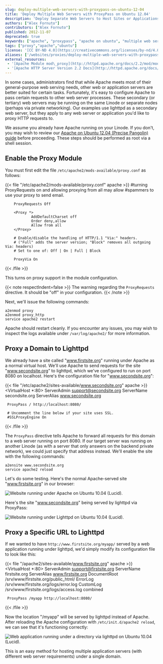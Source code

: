 ```yaml
---
slug: deploy-multiple-web-servers-with-proxypass-on-ubuntu-12-04
title: 'Deploy Multiple Web Servers with ProxyPass on Ubuntu 12.04'
description: 'Deploy Separate Web Servers to Host Sites or Applications Using ProxyPass with Apache.'
authors: ["Alex Fornuto"]
contributors: ["Alex Fornuto"]
published: 2012-11-07
deprecated: true
keywords: ["apache", "proxypass", "apache on ubuntu", "multiple web servers", "lighttpd"]
tags: ["proxy","apache","ubuntu"]
license: '[CC BY-ND 4.0](https://creativecommons.org/licenses/by-nd/4.0)'
aliases: ['/websites/proxies/deploy-multiple-web-servers-with-proxypass-on-ubuntu-12-04/','/web-servers/apache/proxy-configuration/multiple-webservers-proxypass-ubuntu-12-04-precise/','/websites/proxies/multiple-web-services-with-proxypass-on-ubuntu-12-04-precise-pangolin/']
external_resources:
 - '[Apache Module mod\_proxy](http://httpd.apache.org/docs/2.2/mod/mod_proxy.html)'
 - '[Apache HTTP Server Version 2.2 Docs](http://httpd.apache.org/docs/2.2/)'
---
```


In some cases, administrators find that while Apache meets most of their general-purpose web serving needs, other web or application servers are better suited for certain tasks. Fortunately, it's easy to configure Apache to pass certain requests to other web server processes. These secondary (or tertiary) web servers may be running on the same Linode or separate nodes (perhaps via private networking). Our examples use lighttpd as a secondary web server, but they apply to any web server or application you'd like to proxy HTTP requests to.

We assume you already have Apache running on your Linode. If you don't, you may wish to review our [Apache on Ubuntu 12.04 (Precise Pangolin) guide](/docs/websites/apache/apache-2-web-server-on-ubuntu-12-04-lts-precise-pangolin) before proceeding. These steps should be performed as root via a shell session.

## Enable the Proxy Module

You must first edit the file `/etc/apache2/mods-available/proxy.conf` as follows:

{{< file "/etc/apache2/mods-available/proxy.conf" apache >}}
<IfModule mod_proxy.c>
        #turning ProxyRequests on and allowing proxying from all may allow
        #spammers to use your proxy to send email.

        ProxyRequests Off

        <Proxy *>
                AddDefaultCharset off
                Order deny,allow
                Allow from all
        </Proxy>

        # Enable/disable the handling of HTTP/1.1 "Via:" headers.
        # ("Full" adds the server version; "Block" removes all outgoing Via: headers)
        # Set to one of: Off | On | Full | Block

        ProxyVia On
</IfModule>

{{< /file >}}


This turns on proxy support in the module configuration.

{{< note respectIndent=false >}}
The warning regarding the `ProxyRequests` directive. It should be "off" in your configuration.
{{< /note >}}

Next, we'll issue the following commands:

    a2enmod proxy
    a2enmod proxy_http
    service apache2 restart

Apache should restart cleanly. If you encounter any issues, you may wish to inspect the logs available under `/var/log/apache2/` for more information.

## Proxy a Domain to Lighttpd

We already have a site called "www.firstsite.org" running under Apache as a normal virtual host. We'll use Apache to send requests for the site "www.secondsite.org" to lighttpd, which we've configured to run on port 8080 on localhost. Here's the configuration file for "www.secondsite.org":

{{< file "/etc/apache2/sites-available/www.secondsite.org" apache >}}
<VirtualHost *:80>
     ServerAdmin support@secondsite.org
     ServerName secondsite.org
     ServerAlias www.secondsite.org

     ProxyPass / http://localhost:8080/

     # Uncomment the line below if your site uses SSL.
     #SSLProxyEngine On
</VirtualHost>

{{< /file >}}


The `ProxyPass` directive tells Apache to forward all requests for this domain to a web server running on port 8080. If our target server was running on another Linode (as with a server that only answers on the backend private network), we could just specify that address instead. We'll enable the site with the following commands:

    a2ensite www.secondsite.org
    service apache2 reload

Let's do some testing. Here's the normal Apache-served site "www.firstsite.org" in our browser:

![Website running under Apache on Ubuntu 10.04 (Lucid).](1147-proxypass-apache-site.png)

Here's the site "www.secondsite.org" being served by lighttpd via ProxyPass:

![Website running under Lighttpd on Ubuntu 10.04 (Lucid).](1149-proxypass-lighttpd-site.png)

## Proxy a Specific URL to Lighttpd

If we wanted to have `http://www.firstsite.org/myapp/` served by a web application running under lighttpd, we'd simply modify its configuration file to look like this:

{{< file "/apache2/sites-available/www.firstsite.org" apache >}}
<VirtualHost *:80>
     ServerAdmin support@firstsite.org
     ServerName firstsite.org
     ServerAlias www.firstsite.org
     DocumentRoot /srv/www/firstsite.org/public_html/
     ErrorLog /srv/www/firstsite.org/logs/error.log
     CustomLog /srv/www/firstsite.org/logs/access.log combined

     ProxyPass /myapp http://localhost:8080/
</VirtualHost>

{{< /file >}}


Now the location "/myapp" will be served by lighttpd instead of Apache. After reloading the Apache configuration with `/etc/init.d/apache2 reload`, we can see that it's functioning correctly:

![Web application running under a directory via lighttpd on Ubuntu 10.04 (Lucid).](1150-proxypass-lighttpd-directory.png)

This is an easy method for hosting multiple application servers (with different web server requirements) under a single domain.
